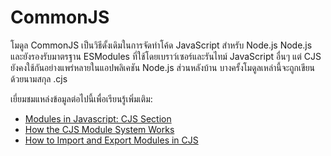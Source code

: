 # CommonJS


โมดูล CommonJS เป็นวิธีดั้งเดิมในการจัดทำโค้ด JavaScript สำหรับ Node.js Node.js และยังรองรับมาตรฐาน ESModules ที่ใช้โดยเบราว์เซอร์และรันไทม์ JavaScript อื่นๆ แต่ CJS ยังคงใช้กันอย่างแพร่หลายในแอปพลิเคชัน Node.js ส่วนหลังบ้าน บางครั้งโมดูลเหล่านี้จะถูกเขียนด้วยนามสกุล .cjs

เยี่ยมชมแหล่งข้อมูลต่อไปนี้เพื่อเรียนรู้เพิ่มเติม:

- [Modules in Javascript: CJS Section](https://www.freecodecamp.org/news/modules-in-javascript/#commonjsmodules)
- [How the CJS Module System Works](https://blog.risingstack.com/node-js-at-scale-module-system-commonjs-require/)
- [How to Import and Export Modules in CJS](https://www.youtube.com/watch?v=XTND4rjATXA)
